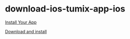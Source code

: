 # download-ios-tumix-app-ios

<a href="itms-services://?action=download-manifest&url=https://raw.githubusercontent.com/GehlenDev/download-ios-tumix-app-ios/main/Apps/manifest.plist">Install Your App</a>

[Download and install](itms-services://?action=download-manifest&url=https://raw.githubusercontent.com/GehlenDev/download-ios-tumix-app-ios/main/Apps/manifest.plist)
